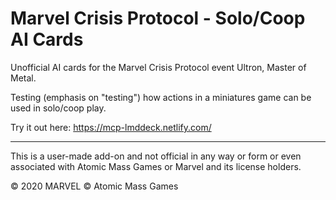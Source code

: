 # Marvel Crisis Protocol - Solo/Coop AI Cards

Unofficial AI cards for the Marvel Crisis Protocol event Ultron, Master of Metal.

Testing (emphasis on "testing") how actions in a miniatures game can be used in solo/coop play.

Try it out here: https://mcp-lmddeck.netlify.com/

---

This is a user-made add-on and not official in any way or form or even associated with Atomic Mass Games or Marvel and its license holders.

© 2020 MARVEL © Atomic Mass Games